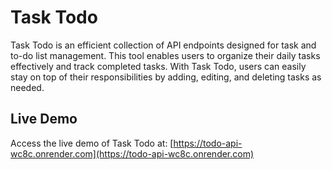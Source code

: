 # Task Todo

Task Todo is an efficient collection of API endpoints designed for task and to-do list management. This tool enables users to organize their daily tasks effectively and track completed tasks. With Task Todo, users can easily stay on top of their responsibilities by adding, editing, and deleting tasks as needed.

## Live Demo

Access the live demo of Task Todo at: [https://todo-api-wc8c.onrender.com](https://todo-api-wc8c.onrender.com)
